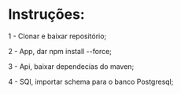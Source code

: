 # Instruções:

1 - Clonar e baixar repositório;

2 - App, dar npm install --force;

3 - Api, baixar dependecias do maven;

4 - SQl, importar schema para o banco Postgresql;

